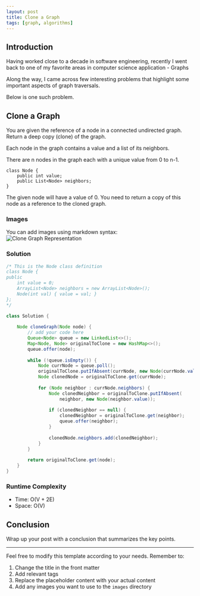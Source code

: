 ```yaml
---
layout: post
title: Clone a Graph
tags: [graph, algorithms]
---
```


## Introduction

Having worked close to a decade in software engineering, recently I went back to one of my favorite areas in computer science application - Graphs

Along the way, I came across few interesting problems that highlight some important aspects of graph traversals.

Below is one such problem.

## Clone a Graph

You are given the reference of a node in a connected undirected graph.
Return a deep copy (clone) of the graph.

Each node in the graph contains a value and a list of its neighbors.

There are n nodes in the graph each with a unique value from 0 to n-1.

```
class Node {
    public int value;
    public List<Node> neighbors;
}
```

The given node will have a value of 0. You need to return a copy of this node as a reference to the cloned graph.

### Images
You can add images using markdown syntax:
![Clone Graph Representation](/images/clone-graph.svg.jpg)

### Solution
```java
/* This is the Node class definition
class Node {
public
    int value = 0;
    ArrayList<Node> neighbors = new ArrayList<Node>();
    Node(int val) { value = val; }
};
*/

class Solution {
	
    Node cloneGraph(Node node) {
        // add your code here
		Queue<Node> queue = new LinkedList<>();
		Map<Node, Node> originalToClone = new HashMap<>();
		queue.offer(node);
		
		while (!queue.isEmpty()) {
			Node currNode = queue.poll();
			originalToClone.putIfAbsent(currNode, new Node(currNode.value));
			Node clonedNode = originalToClone.get(currNode);
			
			for (Node neighbor : currNode.neighbors) {
				Node clonedNeighbor = originalToClone.putIfAbsent(
					neighbor, new Node(neighbor.value));
				
				if (clonedNeighbor == null) {
					clonedNeighbor = originalToClone.get(neighbor);
					queue.offer(neighbor);
				}
				
				clonedNode.neighbors.add(clonedNeighbor);
			}
		}
		
		return originalToClone.get(node);
    }
}
```

### Runtime Complexity
- Time: O(V + 2E)
- Space: O(V)

## Conclusion
Wrap up your post with a conclusion that summarizes the key points.

---
Feel free to modify this template according to your needs. Remember to:
1. Change the title in the front matter
2. Add relevant tags
3. Replace the placeholder content with your actual content
4. Add any images you want to use to the `images` directory 